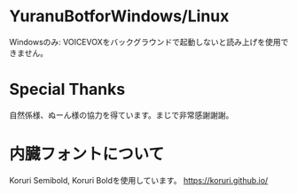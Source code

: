 # YuranuBotforWindows/Linux
Windowsのみ: VOICEVOXをバックグラウンドで起動しないと読み上げを使用できません。

# Special Thanks
自然係様、ぬーん様の協力を得ています。まじで非常感謝謝謝。

# 内臓フォントについて
Koruri Semibold, Koruri Boldを使用しています。
https://koruri.github.io/
